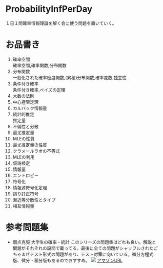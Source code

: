 # ProbabilityInfPerDay
１日１問確率情報理論を解く会に使う問題を置いていく。

# お品書き
1. 確率空間  
確率空間,確率関数,分布関数  
2. 分布関数  
一般化された確率密度関数,(累積)分布関数,確率変数,独立性  
3. 条件付き確率  
条件付き確率,ベイズの定理  
4. 大数の法則
5. 中心極限定理
6. カルバック情報量
7. 統計的推定  
推定量  
8. 不偏性と分散
9. 最尤推定量
10. MLEの性質
11. 最尤推定量の性質
12. クラメールラオの不等式
13. MLEの利用
14. 仮説検定
15. 情報量
16. エントロピー
17. 符号化
18. 情報源符号化定理
19. 誤り訂正符号
20. 漸近等分散性とタイプ
21. 相互情報量

# 参考問題集
+ 弱点克服 大学生の確率・統計
このシリーズの問題集はどれも良い。解説と問題がそれぞれの設問で載ってる。最後に全ての問題がシャッフルされたごちゃまぜテスト形式の問題があり、テスト対策に向いている。微分方程式版、微分・積分版もあるのでおすすめ。
![](https://images-na.ssl-images-amazon.com/images/I/419NRKNAgJL._SX351_BO1,204,203,200_.jpg)
[アマゾンURL](https://www.amazon.co.jp/%E5%BC%B1%E7%82%B9%E5%85%8B%E6%9C%8D%E5%A4%A7%E5%AD%A6%E7%94%9F%E3%81%AE%E7%A2%BA%E7%8E%87%E3%83%BB%E7%B5%B1%E8%A8%88-%E8%97%A4%E7%94%B0-%E5%B2%B3%E5%BD%A6/dp/4489020694)